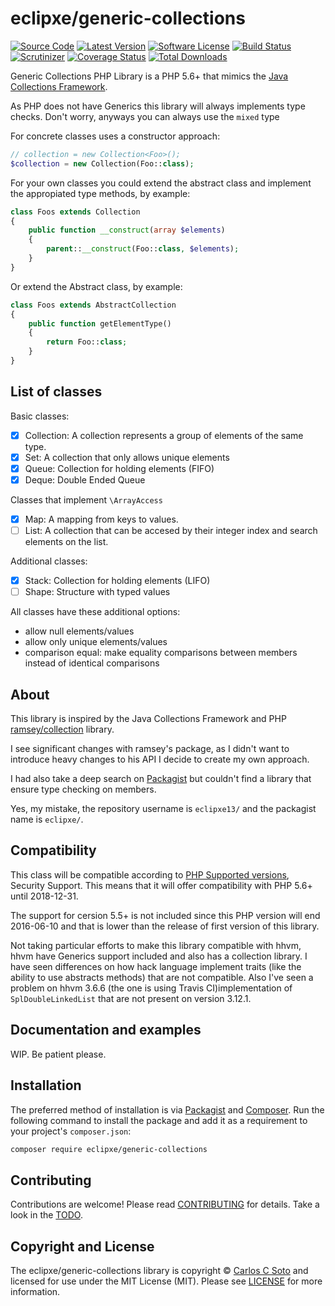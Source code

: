 # eclipxe/generic-collections

[![Source Code][badge-source]][source]
[![Latest Version][badge-release]][release]
[![Software License][badge-license]][license]
[![Build Status][badge-build]][build]
[![Scrutinizer][badge-quality]][quality]
[![Coverage Status][badge-coverage]][coverage]
[![Total Downloads][badge-downloads]][downloads]

Generic Collections PHP Library is a PHP 5.6+ that mimics the [Java Collections Framework][java].

As PHP does not have Generics this library will always implements type checks.
Don't worry, anyways you can always use the `mixed` type

For concrete classes uses a constructor approach:

```php
// collection = new Collection<Foo>();
$collection = new Collection(Foo::class);
```

For your own classes you could extend the abstract class and implement the appropiated
type methods, by example:

```php
class Foos extends Collection
{
    public function __construct(array $elements)
    {
        parent::__construct(Foo::class, $elements);
    }
}
```

Or extend the Abstract class, by example:

```php
class Foos extends AbstractCollection
{
    public function getElementType()
    {
        return Foo::class;
    }
}
```

## List of classes

Basic classes:

- [x] Collection: A collection represents a group of elements of the same type.
- [x] Set: A collection that only allows unique elements
- [x] Queue: Collection for holding elements (FIFO)
- [x] Deque: Double Ended Queue

Classes that implement `\ArrayAccess`

- [x] Map: A mapping from keys to values.
- [ ] List: A collection that can be accesed by their integer index and search elements on the list.

Additional classes:
- [x] Stack: Collection for holding elements (LIFO)
- [ ] Shape: Structure with typed values

All classes have these additional options:

- allow null elements/values
- allow only unique elements/values
- comparison equal: make equality comparisons between members instead of identical comparisons

## About

This library is inspired by the Java Collections Framework
and PHP [ramsey/collection](https://github.com/ramsey/collection) library.

I see significant changes with ramsey's package, as I didn't want to introduce heavy
changes to his API I decide to create my own approach.

I had also take a deep search on [Packagist][] but couldn't find a library that ensure type checking on members.

Yes, my mistake, the repository username is `eclipxe13/` and the packagist name is `eclipxe/`.

## Compatibility

This class will be compatible according to [PHP Supported versions](http://php.net/supported-versions.php),
Security Support. This means that it will offer compatibility with PHP 5.6+ until 2018-12-31.

The support for cersion 5.5+ is not included since this PHP version will end 2016-06-10
and that is lower than the release of first version of this library.

Not taking particular efforts to make this library compatible with hhvm, hhvm have Generics support included
and also has a collection library. I have seen differences on how hack language implement traits (like the
ability to use abstracts methods) that are not compatible. Also I've seen a problem on hhvm 3.6.6
(the one is using Travis CI)implementation of `SplDoubleLinkedList` that are not present on version 3.12.1.

## Documentation and examples

WIP. Be patient please.

## Installation

The preferred method of installation is via [Packagist][] and [Composer][]. Run
the following command to install the package and add it as a requirement to
your project's `composer.json`:

```bash
composer require eclipxe/generic-collections
```

## Contributing

Contributions are welcome! Please read [CONTRIBUTING] for details.
Take a look in the [TODO].

## Copyright and License

The eclipxe/generic-collections library is copyright © [Carlos C Soto](https://eclipxe.com.mx/)
and licensed for use under the MIT License (MIT). Please see [LICENSE][] for more information.

[java]: http://docs.oracle.com/javase/8/docs/technotes/guides/collections/index.html
[packagist]: https://packagist.org/packages/eclipxe/generic-collections
[composer]: http://getcomposer.org/
[contributing]: https://github.com/eclipxe13/generic-collections/blob/master/CONTRIBUTING.md
[todo]: https://github.com/eclipxe13/generic-collections/blob/master/TODO.md

[source]: https://github.com/eclipxe13/generic-collections
[release]: https://github.com/eclipxe13/generic-collections/releases
[license]: https://github.com/eclipxe13/generic-collections/blob/master/LICENSE
[build]: https://travis-ci.org/eclipxe13/generic-collections
[quality]: https://scrutinizer-ci.com/g/eclipxe13/generic-collections/
[coverage]: https://coveralls.io/github/eclipxe13/generic-collections?branch=master
[downloads]: https://packagist.org/packages/eclipxe13/generic-collections

[badge-source]: http://img.shields.io/badge/source-eclipxe13/generic--collections-blue.svg?style=flat-square
[badge-release]: https://img.shields.io/github/release/eclipxe13/generic-collections.svg?style=flat-square
[badge-license]: https://img.shields.io/badge/license-MIT-brightgreen.svg?style=flat-square
[badge-build]: https://img.shields.io/travis/eclipxe13/generic-collections.svg?style=flat-square
[badge-quality]: https://img.shields.io/scrutinizer/g/eclipxe13/generic-collections/master.svg?style=flat-square
[badge-coverage]: https://coveralls.io/repos/github/eclipxe13/generic-collections/badge.svg?branch=master
[badge-downloads]: https://img.shields.io/packagist/dt/eclipxe13/generic-collections.svg?style=flat-square
